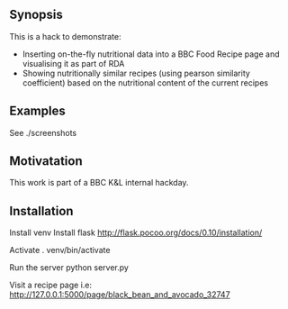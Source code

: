 ## Synopsis
This is a hack to demonstrate:
* Inserting on-the-fly nutritional data into a BBC Food Recipe page and visualising it as part of RDA
* Showing nutritionally similar recipes (using pearson similarity coefficient) based on the nutritional content of the current recipes

## Examples

See ./screenshots

## Motivatation
This work is part of a BBC K&L internal hackday.

## Installation

Install venv 
Install flask http://flask.pocoo.org/docs/0.10/installation/

Activate
. venv/bin/activate

Run the server
python server.py

Visit a recipe page i.e:
http://127.0.0.1:5000/page/black_bean_and_avocado_32747

